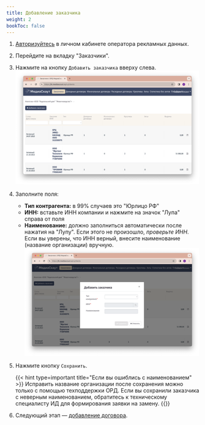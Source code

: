 ```yaml
---
title: Добавление заказчика
weight: 2
bookToc: false
---
```


1. [Авторизуйтесь](../auth) в личном кабинете оператора рекламных данных.
1. Перейдите на вкладку "Заказчики".
1. Нажмите на кнопку `Добавить заказчика` вверху слева.
   ![](../img/mediascout_add_client_button.png)
1. Заполните поля:
   - **Тип контрагента:** в 99% случаев это "Юрлицо РФ"
   - **ИНН:** вставьте ИНН компании и нажмите на значок "Лупа" справа от поля
   - **Наименование:** должно заполниться автоматически после нажатия на "Лупу". Если этого не произошло, _проверьте ИНН_. Если вы уверены, что ИНН верный, внесите наименование (название организации) вручную.
   ![](../img/mediascout_add_client_fields.png)
1. Нажмите кнопку `Сохранить`.

   {{< hint type=important title="Если вы ошиблись с наименованием" >}}
   Исправить название организации после сохранения можно только с помощью техподдержки ОРД. Если вы сохранили заказчика с неверным наименованием, обратитесь к техническому специалисту ИД для формирования заявки на замену.
   {{</hint>}} 
1. Следующий этап  — [добавление договора](../add-contract).